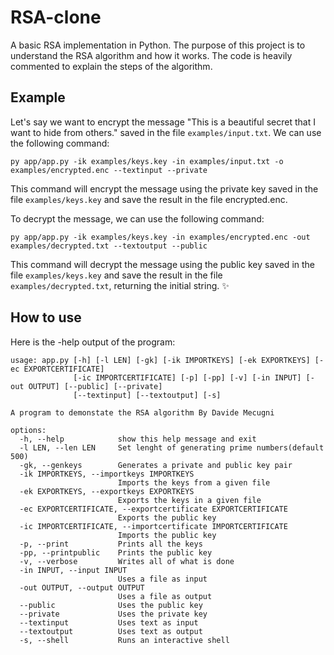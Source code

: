 # RSA-clone
A basic RSA implementation in Python. The purpose of this project is to understand the RSA algorithm and how it works. The code is heavily commented to explain the steps of the algorithm.

## Example
Let's say we want to encrypt the message "This is a beautiful secret that I want to hide from others." saved in the file `examples/input.txt`. We can use the following command:
```
py app/app.py -ik examples/keys.key -in examples/input.txt -o examples/encrypted.enc --textinput --private
```
This command will encrypt the message using the private key saved in the file `examples/keys.key` and save the result in the file encrypted.enc.

To decrypt the message, we can use the following command:
```
py app/app.py -ik examples/keys.key -in examples/encrypted.enc -out examples/decrypted.txt --textoutput --public
```
This command will decrypt the message using the public key saved in the file `examples/keys.key` and save the result in the file `examples/decrypted.txt`, returning the initial string. :sparkles:
## How to use
Here is the -help output of the program:
```
usage: app.py [-h] [-l LEN] [-gk] [-ik IMPORTKEYS] [-ek EXPORTKEYS] [-ec EXPORTCERTIFICATE]
              [-ic IMPORTCERTIFICATE] [-p] [-pp] [-v] [-in INPUT] [-out OUTPUT] [--public] [--private]
              [--textinput] [--textoutput] [-s]

A program to demonstate the RSA algorithm By Davide Mecugni

options:
  -h, --help            show this help message and exit
  -l LEN, --len LEN     Set lenght of generating prime numbers(default 500)
  -gk, --genkeys        Generates a private and public key pair
  -ik IMPORTKEYS, --importkeys IMPORTKEYS
                        Imports the keys from a given file
  -ek EXPORTKEYS, --exportkeys EXPORTKEYS
                        Exports the keys in a given file
  -ec EXPORTCERTIFICATE, --exportcertificate EXPORTCERTIFICATE
                        Exports the public key
  -ic IMPORTCERTIFICATE, --importcertificate IMPORTCERTIFICATE
                        Imports the public key
  -p, --print           Prints all the keys
  -pp, --printpublic    Prints the public key
  -v, --verbose         Writes all of what is done
  -in INPUT, --input INPUT
                        Uses a file as input
  -out OUTPUT, --output OUTPUT
                        Uses a file as output
  --public              Uses the public key
  --private             Uses the private key
  --textinput           Uses text as input
  --textoutput          Uses text as output
  -s, --shell           Runs an interactive shell
```